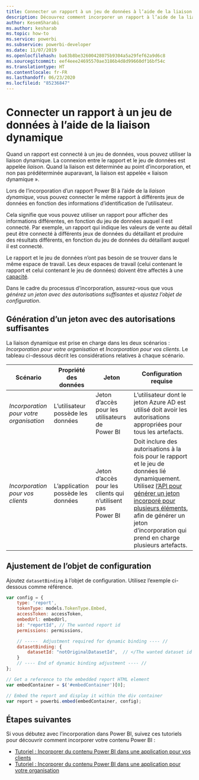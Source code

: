 ```yaml
---
title: Connecter un rapport à un jeu de données à l’aide de la liaison dynamique
description: Découvrez comment incorporer un rapport à l’aide de la liaison dynamique.
author: KesemSharabi
ms.author: kesharab
ms.topic: how-to
ms.service: powerbi
ms.subservice: powerbi-developer
ms.date: 11/07/2019
ms.openlocfilehash: ba63b8be32600428075b9304a5a29fef62a9d6c8
ms.sourcegitcommit: eef4eee24695570ae3186b4d8d99660df16bf54c
ms.translationtype: HT
ms.contentlocale: fr-FR
ms.lasthandoff: 06/23/2020
ms.locfileid: "85236847"
---
```

# <a name="connect-a-report-to-a-dataset-using-dynamic-binding"></a>Connecter un rapport à un jeu de données à l’aide de la liaison dynamique 

Quand un rapport est connecté à un jeu de données, vous pouvez utiliser la liaison dynamique. La connexion entre le rapport et le jeu de données est appelée *liaison*. Quand la liaison est déterminée au point d’incorporation, et non pas prédéterminée auparavant, la liaison est appelée « liaison dynamique ».

Lors de l’incorporation d’un rapport Power BI à l’aide de la *liaison dynamique*, vous pouvez connecter le même rapport à différents jeux de données en fonction des informations d’identification de l’utilisateur.

Cela signifie que vous pouvez utiliser un rapport pour afficher des informations différentes, en fonction du jeu de données auquel il est connecté. Par exemple, un rapport qui indique les valeurs de vente au détail peut être connecté à différents jeux de données du détaillant et produire des résultats différents, en fonction du jeu de données du détaillant auquel il est connecté.

Le rapport et le jeu de données n’ont pas besoin de se trouver dans le même espace de travail. Les deux espaces de travail (celui contenant le rapport et celui contenant le jeu de données) doivent être affectés à une [capacité](azure-pbie-create-capacity.md).

Dans le cadre du processus d’incorporation, assurez-vous que vous *générez un jeton avec des autorisations suffisantes* et *ajustez l’objet de configuration*.

## <a name="generating-a-token-with-sufficient-permissions"></a>Génération d’un jeton avec des autorisations suffisantes

La liaison dynamique est prise en charge dans les deux scénarios : *Incorporation pour votre organisation* et *Incorporation pour vos clients*. Le tableau ci-dessous décrit les considérations relatives à chaque scénario.

|Scénario  |Propriété des données  |Jeton  |Configuration requise  |
|---------|---------|---------|---------|
|*Incorporation pour votre organisation*    |L’utilisateur possède les données         |Jeton d’accès pour les utilisateurs de Power BI         |L’utilisateur dont le jeton Azure AD est utilisé doit avoir les autorisations appropriées pour tous les artefacts.         |
|*Incorporation pour vos clients*     |L’application possède les données         |Jeton d’accès pour les clients qui n’utilisent pas Power BI         |Doit inclure des autorisations à la fois pour le rapport et le jeu de données lié dynamiquement. Utilisez [l’API pour générer un jeton incorporé pour plusieurs éléments](embed-sample-for-customers.md#multiEmbedToken), afin de générer un jeton d’incorporation qui prend en charge plusieurs artefacts.         |

## <a name="adjusting-the-config-object"></a>Ajustement de l’objet de configuration
Ajoutez `datasetBinding` à l’objet de configuration. Utilisez l’exemple ci-dessous comme référence.

```javascript
var config = {
    type: 'report',
    tokenType: models.TokenType.Embed,
    accessToken: accessToken,
    embedUrl: embedUrl,
    id: "reportId", // The wanted report id
    permissions: permissions,

    // -----  Adjustment required for dynamic binding ---- //
    datasetBinding: {
        datasetId: "notOriginalDatasetId",  // </The wanted dataset id
    }
    // ---- End of dynamic binding adjustment ---- //
};

// Get a reference to the embedded report HTML element
var embedContainer = $('#embedContainer')[0];

// Embed the report and display it within the div container
var report = powerbi.embed(embedContainer, config);
```

## <a name="next-steps"></a>Étapes suivantes

Si vous débutez avec l’incorporation dans Power BI, suivez ces tutoriels pour découvrir comment incorporer votre contenu Power BI :
* [Tutoriel : Incorporer du contenu Power BI dans une application pour vos clients](embed-sample-for-customers.md)
* [Tutoriel : Incorporer du contenu Power BI dans une application pour votre organisation](embed-sample-for-your-organization.md)